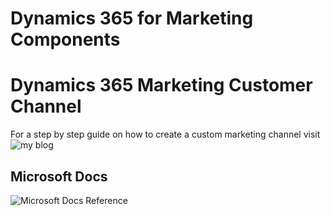 # Dynamics 365 for Marketing Components

# Dynamics 365 Marketing Customer Channel

For a step by step guide on how to create a custom marketing channel visit ![my blog](https://www.cupofdev.com/build-a-custom-channel-for-dynamics-365-for-marketing/ "Build a custom channel for Dynamics 365 for marketing")

## Microsoft Docs
![Microsoft Docs Reference](https://docs.microsoft.com/en-us/dynamics365/marketing/developer/create-custom-channel "Microsoft Docs Reference")
